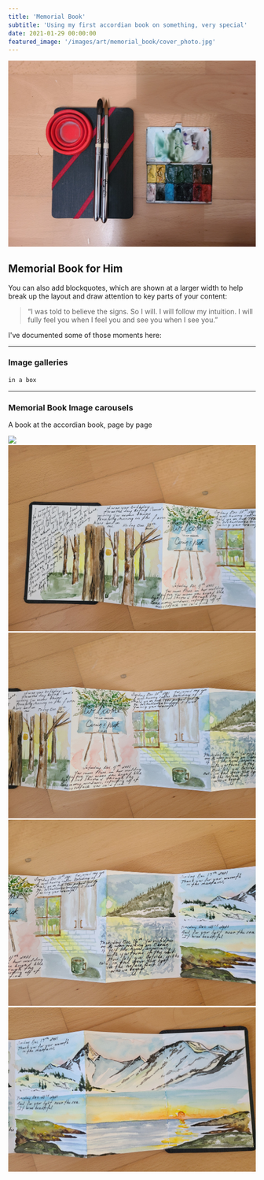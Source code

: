 ```yaml
---
title: 'Memorial Book'
subtitle: 'Using my first accordian book on something, very special'
date: 2021-01-29 00:00:00
featured_image: '/images/art/memorial_book/cover_photo.jpg'
---
```


![](/images/art/memorial_book/cover_photo.jpg)

## Memorial Book for Him



You can also add blockquotes, which are shown at a larger width to help break up the layout and draw attention to key parts of your content:

> “I was told to believe the signs. So I will. I will follow my intuition. I will fully feel you when I feel you and see you when I see you.”


I've documented some of those moments here:

---

### Image galleries

```html
in a box
```

---

### Memorial Book Image carousels

A book at the accordian book, page by page

<div class="gallery" data-columns="1">
  <img src="/images/art/memorial_book/full.jpg">
	<img src="/images/art/memorial_book/page1.jpg">
  <img src="/images/art/memorial_book/page2.jpg">
  <img src="/images/art/memorial_book/page3.jpg">
  <img src="/images/art/memorial_book/page4.jpg">
</div>

